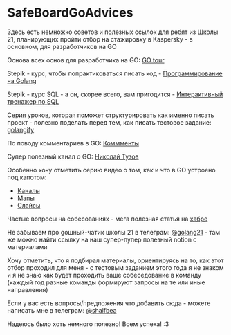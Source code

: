 # SafeBoardGoAdvices
Здесь есть немножко советов и полезных ссылок для ребят из Школы 21, планирующих пройти отбор на стажировку в Kaspersky - в основном, для разработчиков на GO

Основа всех основ для разработчика на GO: [GO tour](https://go.dev/tour)

Stepik - курс, чтобы попрактиковаться писать код - [Программирование на Golang](https://stepik.org/course/54403/)

Stepik - курс SQL - а он, скорее всего, вам пригодится - [Интерактивный тренажер по SQL](https://stepik.org/course/63054)

Серия уроков, которая поможет структурировать как именно писать проект - полезно поделать перед тем, как писать тестовое задание: [golangify](https://golangify.com/structure-web-app)

По поводу комментариев в GO: [Коммменты](https://golang-blog.blogspot.com/2019/01/effective-go-comments.html)

Супер полезный канал о GO: [Николай Тузов](https://www.youtube.com/@nikolay_tuzov/videos)

Особенно хочу отметить серию видео о том, как и что в GO устроено под капотом:
  * [Каналы](https://www.youtube.com/watch?v=ZTJcaP4G4JM&t=294s)
  * [Мапы](https://www.youtube.com/watch?v=P_SXTUiA-9Y)
  * [Слайсы](https://www.youtube.com/watch?v=10LW7NROfOQ)

Частые вопросы на собесованиях - мега полезная статья на [хабре](https://habr.com/ru/post/654569/)

Не забываем про goшный-чатик школы 21 в телеграм: [@golang21](https://t.me/golang21) - там же можно найти ссылку на наш супер-пупер полезный notion с материалами

Хочу отметить, что я подбирал материалы, ориентируясь на то, как этот отбор проходил для меня - с тестовым заданием этого года я не знаком и я не знаю как будет проходить ваше собеседование в команду (каждый год разные команды формируют запросы на те или иные направления)

Если у вас есть вопросы/предложения что добавить сюда - можете написать мне в телеграм: [@shalfbea](https://t.me/shalfbea)

Надеюсь было хоть немного полезно! Всем успеха! :3
